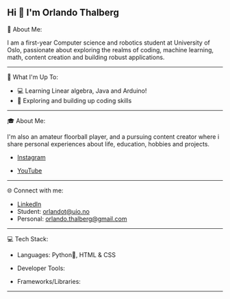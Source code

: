 Hi 👋 I'm Orlando Thalberg
---------------------------------------------------------------------------------------------------------------------------------------------------------------------------------------------------------
💫 About Me:

I am a first-year Computer science and robotics student at University of Oslo, passionate about exploring the realms of coding, machine learning, math, content creation and building robust applications.

---------------------------------------------------------------------------------------------------------------------------------------------------------------------------------------------------------
🚀 What I'm Up To:

* 💻 Learning Linear algebra, Java and Arduino!
* 🤖 Exploring and building up coding skills
---------------------------------------------------------------------------------------------------------------------------------------------------------------------------------------------------------
🎓 About Me:

I'm also an amateur floorball player, and a pursuing content creator where i share personal experiences about life, education, hobbies and projects.

* [Instagram](https://www.instagram.com/orlando.thalberg/)

* [YouTube](https://www.youtube.com/@orlandot6)

---------------------------------------------------------------------------------------------------------------------------------------------------------------------------------------------------------

🌐 Connect with me:

* [LinkedIn](https://www.linkedin.com/in/orlando-thalberg-5a730125a/fff)
* Student: orlandot@uio.no
* Personal: orlando.thalberg@gmail.com

---------------------------------------------------------------------------------------------------------------------------------------------------------------------------------------------------------
💻 Tech Stack:

* Languages: Python🐍, HTML & CSS

* Developer Tools:

* Frameworks/Libraries:

---------------------------------------------------------------------------------------------------------------------------------------------------------------------------------------------------------

